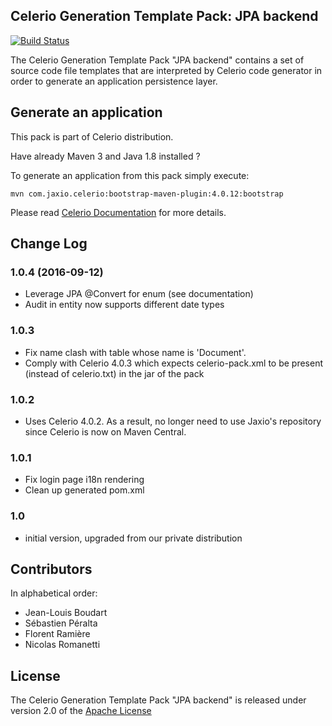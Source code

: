 ## Celerio Generation Template Pack: JPA backend

[![Build Status](https://travis-ci.org/jaxio/pack-backend-jpa.svg?branch=master)](https://travis-ci.org/jaxio/pack-backend-jpa)

The Celerio Generation Template Pack "JPA backend" contains a set of source code file templates that
are interpreted by Celerio code generator in order to generate an application persistence layer.

## Generate an application

This pack is part of Celerio distribution.

Have already Maven 3 and Java 1.8 installed ?

To generate an application from this pack simply execute:

    mvn com.jaxio.celerio:bootstrap-maven-plugin:4.0.12:bootstrap

Please read [Celerio Documentation](http://www.jaxio.com/documentation/celerio) for more details.

## Change Log

### 1.0.4 (2016-09-12)

* Leverage JPA @Convert for enum (see documentation)
* Audit in entity now supports different date types

### 1.0.3

* Fix name clash with table whose name is 'Document'.
* Comply with Celerio 4.0.3 which expects celerio-pack.xml to be present (instead of celerio.txt) in the jar of the pack

### 1.0.2

* Uses Celerio 4.0.2. As a result, no longer need to use Jaxio's repository since Celerio is now on Maven Central.

### 1.0.1

* Fix login page i18n rendering
* Clean up generated pom.xml

### 1.0

* initial version, upgraded from our private distribution

## Contributors

In alphabetical order:

* Jean-Louis Boudart
* Sébastien Péralta
* Florent Ramière
* Nicolas Romanetti

## License

The Celerio Generation Template Pack "JPA backend" is released under version 2.0
of the [Apache License](http://www.apache.org/licenses/LICENSE-2.0)
